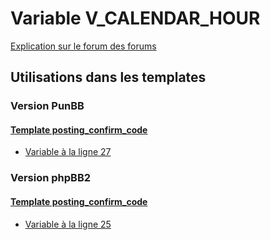 # Variable V_CALENDAR_HOUR
[Explication sur le forum des forums](http://forum.forumactif.com/t294113-listing-des-variables#V_CALENDAR_HOUR)
## Utilisations dans les templates
### Version PunBB
#### [Template posting_confirm_code](punbb/posting_confirm_code.md)
* [Variable à la ligne 27](../punbb/posting_confirm_code.tpl#L27)
### Version phpBB2
#### [Template posting_confirm_code](subsilver/posting_confirm_code.md)
* [Variable à la ligne 25](../subsilver/posting_confirm_code.tpl#L25)